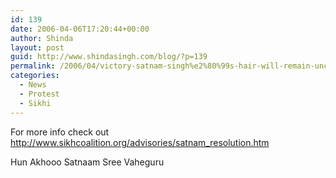 ```yaml
---
id: 139
date: 2006-04-06T17:20:44+00:00
author: Shinda
layout: post
guid: http://www.shindasingh.com/blog/?p=139
permalink: /2006/04/victory-satnam-singh%e2%80%99s-hair-will-remain-uncut-crowned-by-his-dastaar/
categories:
  - News
  - Protest
  - Sikhi
---
```

For more info check out <http://www.sikhcoalition.org/advisories/satnam_resolution.htm>

Hun Akhooo Satnaam Sree Vaheguru